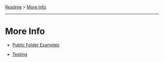 [Readme](../README.md) > [More Info](more-info.md)

---

# More Info

- [Public Folder Examples](../pub/public-folder.md)

- [Testing](../test/test.md)
